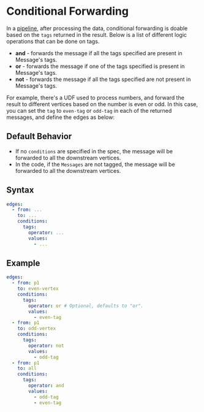 # Conditional Forwarding

In a [pipeline](../../core-concepts/pipeline.md), after processing the data, conditional forwarding is doable based on the `tags` returned in the result.
Below is a list of different logic operations that can be done on tags.

- **and** - forwards the message if all the tags specified are present in Message's tags.
- **or** - forwards the message if one of the tags specified is present in Message's tags.
- **not** - forwards the message if all the tags specified are not present in Message's tags.

For example, there's a UDF used to process numbers, and forward the result to different vertices based on the number is 
even or odd. In this case, you can set the `tag` to `even-tag` or `odd-tag` in each of the returned messages,
and define the edges as below:

## Default Behavior

* If no `conditions` are specified in the spec, the message will be forwarded to all the downstream vertices.
* In the code, if the `Messages` are not tagged, the message will be forwarded to all the downstream vertices.

## Syntax

```yaml
edges:
  - from: ...
    to: ...
    conditions:
      tags:
        operator: ...
        values:
          - ...
```

## Example

```yaml
edges:
  - from: p1
    to: even-vertex
    conditions:
      tags:
        operator: or # Optional, defaults to "or".
        values:
          - even-tag
  - from: p1
    to: odd-vertex
    conditions:
      tags:
        operator: not
        values:
          - odd-tag
  - from: p1
    to: all
    conditions:
      tags:
        operator: and
        values:
          - odd-tag
          - even-tag
```
